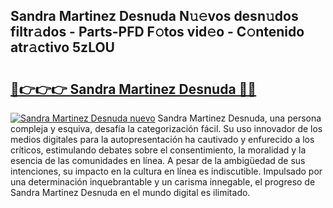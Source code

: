 ## Sandra Martinez Desnuda N𝚞𝚎vos desn𝚞dos filtr𝚊dos - Parts-PFD F𝚘tos vid𝚎o - C𝚘ntenido atr𝚊ctivo 5zLOU

# <h2><a href="http://mb9u1cj.tromn.icu/?c=Sandra+Martinez+Desnuda">🔗👉👉👉 Sandra Martinez Desnuda 🔗🔗</a></h2>

[![Sandra Martinez Desnuda nuevo](https://i.imgur.com/pEAQMta.gif)](http://mb9u1cj.tromn.icu/?c=Sandra+Martinez+Desnuda)
Sandra Martinez Desnuda, una persona compleja y esquiva, desafía la categorización fácil. Su uso innovador de los medios digitales para la autopresentación ha cautivado y enfurecido a los críticos, estimulando debates sobre el consentimiento, la moralidad y la esencia de las comunidades en línea. A pesar de la ambigüedad de sus intenciones, su impacto en la cultura en línea es indiscutible. Impulsado por una determinación inquebrantable y un carisma innegable, el progreso de Sandra Martinez Desnuda en el mundo digital es ilimitado.
